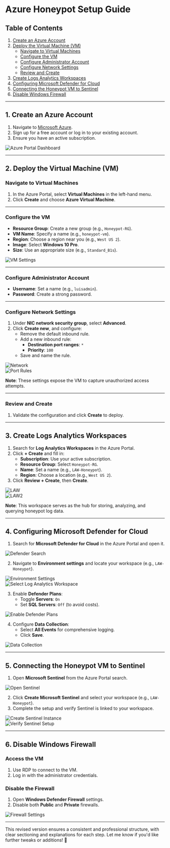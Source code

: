 # Azure Honeypot Setup Guide

## Table of Contents
1. [Create an Azure Account](#1-create-an-azure-account)
2. [Deploy the Virtual Machine (VM)](#2-deploy-the-virtual-machine-vm)
    - [Navigate to Virtual Machines](#navigate-to-virtual-machines)
    - [Configure the VM](#configure-the-vm)
    - [Configure Administrator Account](#configure-administrator-account)
    - [Configure Network Settings](#configure-network-settings)
    - [Review and Create](#review-and-create)
3. [Create Logs Analytics Workspaces](#3-create-logs-analytics-workspaces)
4. [Configuring Microsoft Defender for Cloud](#4-configuring-microsoft-defender-for-cloud)
5. [Connecting the Honeypot VM to Sentinel](#5-connecting-the-honeypot-vm-to-sentinel)
6. [Disable Windows Firewall](#6-disable-windows-firewall)

---

## 1. Create an Azure Account
1. Navigate to [Microsoft Azure](https://azure.microsoft.com/).
2. Sign up for a free account or log in to your existing account.
3. Ensure you have an active subscription.

![Azure Portal Dashboard](screenshots/setup1.png)

---

## 2. Deploy the Virtual Machine (VM)

### Navigate to Virtual Machines
1. In the Azure Portal, select **Virtual Machines** in the left-hand menu.
2. Click **Create** and choose **Azure Virtual Machine**.

---

### Configure the VM
- **Resource Group**: Create a new group (e.g., `Honeypot-RG`).
- **VM Name**: Specify a name (e.g., `honeypot-vm`).
- **Region**: Choose a region near you (e.g., `West US 2`).
- **Image**: Select **Windows 10 Pro**.
- **Size**: Use an appropriate size (e.g., `Standard_B1s`).

![VM Settings](screenshots/setup2.png)

---

### Configure Administrator Account
- **Username**: Set a name (e.g., `luisadmin`).
- **Password**: Create a strong password.

---

### Configure Network Settings
1. Under **NIC network security group**, select **Advanced**.
2. Click **Create new**, and configure:
   - Remove the default inbound rule.
   - Add a new inbound rule:
     - **Destination port ranges**: `*`
     - **Priority**: `100`
   - Save and name the rule.

![Network](screenshots/setup3.png)  
![Port Rules](screenshots/setup4.png)

**Note**: These settings expose the VM to capture unauthorized access attempts.

---

### Review and Create
1. Validate the configuration and click **Create** to deploy.

---

## 3. Create Logs Analytics Workspaces
1. Search for **Log Analytics Workspaces** in the Azure Portal.
2. Click **+ Create** and fill in:
   - **Subscription**: Use your active subscription.
   - **Resource Group**: Select `Honeypot-RG`.
   - **Name**: Set a name (e.g., `LAW-Honeypot`).
   - **Region**: Choose a location (e.g., `West US 2`).
3. Click **Review + Create**, then **Create**.

![LAW](screenshots/setup5.png)  
![LAW2](screenshots/setup6.png)

**Note**: This workspace serves as the hub for storing, analyzing, and querying honeypot log data.

---

## 4. Configuring Microsoft Defender for Cloud
1. Search for **Microsoft Defender for Cloud** in the Azure Portal and open it.

![Defender Search](screenshots/setup7.png)

2. Navigate to **Environment settings** and locate your workspace (e.g., `LAW-Honeypot`).

![Environment Settings](screenshots/setup8.png)  
![Select Log Analytics Workspace](screenshots/setup9.png)

3. Enable **Defender Plans**:
   - Toggle **Servers**: `On`
   - Set **SQL Servers**: `Off` (to avoid costs).

![Enable Defender Plans](screenshots/setup10.png)

4. Configure **Data Collection**:
   - Select **All Events** for comprehensive logging.
   - Click **Save**.

![Data Collection](screenshots/setup11.png)

---

## 5. Connecting the Honeypot VM to Sentinel
1. Open **Microsoft Sentinel** from the Azure Portal search.

![Open Sentinel](screenshots/setup13.png)

2. Click **Create Microsoft Sentinel** and select your workspace (e.g., `LAW-Honeypot`).
3. Complete the setup and verify Sentinel is linked to your workspace.

![Create Sentinel Instance](screenshots/setup14.png)  
![Verify Sentinel Setup](screenshots/setup15.png)

---

## 6. Disable Windows Firewall

### Access the VM
1. Use RDP to connect to the VM.
2. Log in with the administrator credentials.

### Disable the Firewall
1. Open **Windows Defender Firewall** settings.
2. Disable both **Public** and **Private** firewalls.

![Firewall Settings](screenshots/setup16.png)

---

This revised version ensures a consistent and professional structure, with clear sectioning and explanations for each step. Let me know if you'd like further tweaks or additions! 🚀
